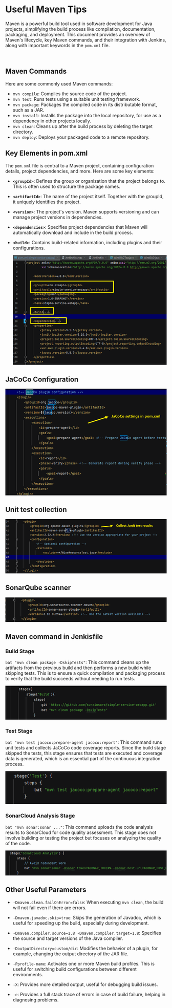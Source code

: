# Useful Maven Tips

Maven is a powerful build tool used in software development for Java projects, simplifying the build process like compilation, documentation, packaging, and deployment. This document provides an overview of Maven's lifecycle, key Maven commands, and their integration with Jenkins, along with important keywords in the `pom.xml` file.

<img src="file:///C:/Users/sunxin/AppData/Roaming/marktext/images/2024-03-23-16-36-56-image.png" title="" alt="" data-align="center">

## Maven Commands

Here are some commonly used Maven commands:

- `mvn compile`: Compiles the source code of the project.
- `mvn test`: Runs tests using a suitable unit testing framework.
- `mvn package`: Packages the compiled code in its distributable format, such as a JAR.
- `mvn install`: Installs the package into the local repository, for use as a dependency in other projects locally.
- `mvn clean`: Cleans up after the build process by deleting the target directory.
- `mvn deploy`: Deploys your packaged code to a remote repository.

## Key Elements in pom.xml

The `pom.xml` file is central to a Maven project, containing configuration details, project dependencies, and more. Here are some key elements:

- **`<groupId>`**: Defines the group or organization that the project belongs to. This is often used to structure the package names.
- **`<artifactId>`**: The name of the project itself. Together with the groupId, it uniquely identifies the project.
- **`<version>`**: The project's version. Maven supports versioning and can manage project versions in dependencies.
- **`<dependencies>`**: Specifies project dependencies that Maven will automatically download and include in the build process.
- **`<build>`**: Contains build-related information, including plugins and their configurations.
  
  ![](./images/2024-03-23-16-50-37-image.png)

## JaCoCo Configuration

![](./images/2024-03-23-16-52-02-image.png)

## Unit test collection

![](./images/2024-03-23-16-53-12-image.png)

## SonarQube scanner

![](./images/2024-03-23-16-53-47-image.png)

## Maven command in Jenkisfile

### Build Stage

`bat "mvn clean package -DskipTests"`: This command cleans up the artifacts from the previous build and then performs a new build while skipping tests. This is to ensure a quick compilation and packaging process to verify that the build succeeds without needing to run tests.

![](./images/2024-03-23-16-57-53-image.png)

### Test Stage

`bat "mvn test jacoco:prepare-agent jacoco:report"`: This command runs unit tests and collects JaCoCo code coverage reports. Since the build stage skipped the tests, this stage ensures that tests are executed and coverage data is generated, which is an essential part of the continuous integration process.

![](./images/2024-03-23-16-58-02-image.png)

### SonarCloud Analysis Stage

`bat "mvn sonar:sonar ..."`: This command uploads the code analysis results to SonarCloud for code quality assessment. This stage does not involve building or testing the project but focuses on analyzing the quality of the code.

![](./images/2024-03-23-16-58-18-image.png)

## Other Useful Parameters

- `-Dmaven.clean.failOnError=false`: When executing `mvn clean`, the build will not fail even if there are errors.

- `-Dmaven.javadoc.skip=true`: Skips the generation of Javadoc, which is useful for speeding up the build, especially during development.

- `-Dmaven.compiler.source=1.8 -Dmaven.compiler.target=1.8`: Specifies the source and target versions of the Java compiler.

- `-DoutputDirectory=custom/dir`: Modifies the behavior of a plugin, for example, changing the output directory of the JAR file.

- `-Pprofile-name`: Activates one or more Maven build profiles. This is useful for switching build configurations between different environments.

- `-X`: Provides more detailed output, useful for debugging build issues.

- `-e`: Provides a full stack trace of errors in case of build failure, helping in diagnosing problems.
